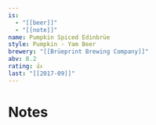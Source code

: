 ```yaml
---
is:
  - "[[beer]]"
  - "[[note]]"
name: Pumpkin Spiced Edinbrüe
style: Pumpkin - Yam Beer
brewery: "[[Brüeprint Brewing Company]]"
abv: 8.2
rating: 👍
last: "[[2017-09]]"
---
```

# Notes

